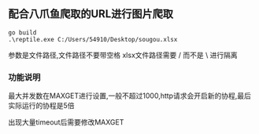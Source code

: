 ## 配合八爪鱼爬取的URL进行图片爬取

```shell
go build 
.\reptile.exe C:/Users/54910/Desktop/sougou.xlsx
```
参数是文件路径,文件路径不要带空格
xlsx文件路径需要 / 而不是 \ 进行隔离
### 功能说明

最大并发数在MAXGET进行设置,一般不超过1000,http请求会开启新的协程,最后实际运行的协程是5倍

出现大量timeout后需要修改MAXGET
